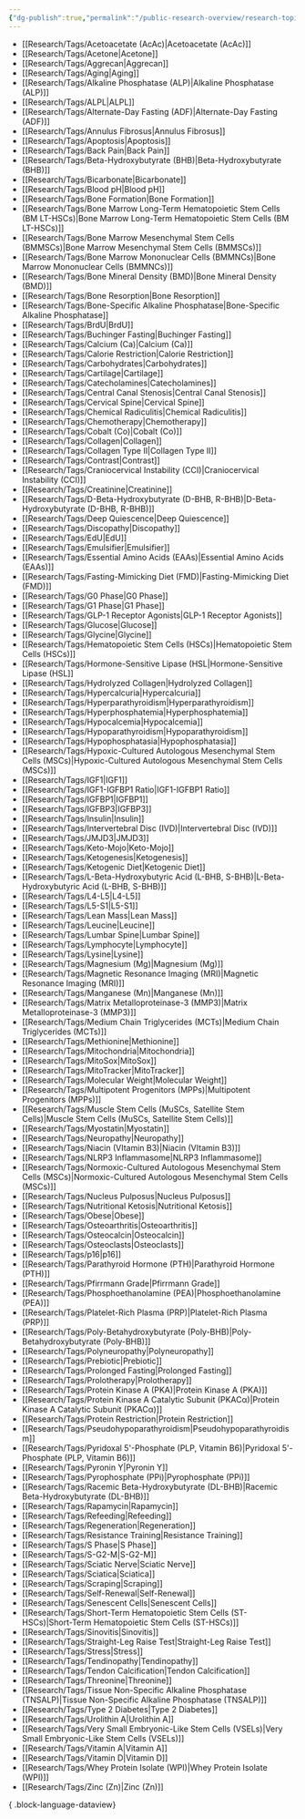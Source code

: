 ```yaml
---
{"dg-publish":true,"permalink":"/public-research-overview/research-topics/","updated":"2025-01-30T18:10:53-05:00"}
---
```


- [[Research/Tags/Acetoacetate (AcAc)\|Acetoacetate (AcAc)]]
- [[Research/Tags/Acetone\|Acetone]]
- [[Research/Tags/Aggrecan\|Aggrecan]]
- [[Research/Tags/Aging\|Aging]]
- [[Research/Tags/Alkaline Phosphatase (ALP)\|Alkaline Phosphatase (ALP)]]
- [[Research/Tags/ALPL\|ALPL]]
- [[Research/Tags/Alternate-Day Fasting (ADF)\|Alternate-Day Fasting (ADF)]]
- [[Research/Tags/Annulus Fibrosus\|Annulus Fibrosus]]
- [[Research/Tags/Apoptosis\|Apoptosis]]
- [[Research/Tags/Back Pain\|Back Pain]]
- [[Research/Tags/Beta-Hydroxybutyrate (BHB)\|Beta-Hydroxybutyrate (BHB)]]
- [[Research/Tags/Bicarbonate\|Bicarbonate]]
- [[Research/Tags/Blood pH\|Blood pH]]
- [[Research/Tags/Bone Formation\|Bone Formation]]
- [[Research/Tags/Bone Marrow Long-Term Hematopoietic Stem Cells (BM LT-HSCs)\|Bone Marrow Long-Term Hematopoietic Stem Cells (BM LT-HSCs)]]
- [[Research/Tags/Bone Marrow Mesenchymal Stem Cells (BMMSCs)\|Bone Marrow Mesenchymal Stem Cells (BMMSCs)]]
- [[Research/Tags/Bone Marrow Mononuclear Cells (BMMNCs)\|Bone Marrow Mononuclear Cells (BMMNCs)]]
- [[Research/Tags/Bone Mineral Density (BMD)\|Bone Mineral Density (BMD)]]
- [[Research/Tags/Bone Resorption\|Bone Resorption]]
- [[Research/Tags/Bone-Specific Alkaline Phosphatase\|Bone-Specific Alkaline Phosphatase]]
- [[Research/Tags/BrdU\|BrdU]]
- [[Research/Tags/Buchinger Fasting\|Buchinger Fasting]]
- [[Research/Tags/Calcium (Ca)\|Calcium (Ca)]]
- [[Research/Tags/Calorie Restriction\|Calorie Restriction]]
- [[Research/Tags/Carbohydrates\|Carbohydrates]]
- [[Research/Tags/Cartilage\|Cartilage]]
- [[Research/Tags/Catecholamines\|Catecholamines]]
- [[Research/Tags/Central Canal Stenosis\|Central Canal Stenosis]]
- [[Research/Tags/Cervical Spine\|Cervical Spine]]
- [[Research/Tags/Chemical Radiculitis\|Chemical Radiculitis]]
- [[Research/Tags/Chemotherapy\|Chemotherapy]]
- [[Research/Tags/Cobalt (Co)\|Cobalt (Co)]]
- [[Research/Tags/Collagen\|Collagen]]
- [[Research/Tags/Collagen Type II\|Collagen Type II]]
- [[Research/Tags/Contrast\|Contrast]]
- [[Research/Tags/Craniocervical Instability (CCI)\|Craniocervical Instability (CCI)]]
- [[Research/Tags/Creatinine\|Creatinine]]
- [[Research/Tags/D-Beta-Hydroxybutyrate (D-BHB, R-BHB)\|D-Beta-Hydroxybutyrate (D-BHB, R-BHB)]]
- [[Research/Tags/Deep Quiescence\|Deep Quiescence]]
- [[Research/Tags/Discopathy\|Discopathy]]
- [[Research/Tags/EdU\|EdU]]
- [[Research/Tags/Emulsifier\|Emulsifier]]
- [[Research/Tags/Essential Amino Acids (EAAs)\|Essential Amino Acids (EAAs)]]
- [[Research/Tags/Fasting-Mimicking Diet (FMD)\|Fasting-Mimicking Diet (FMD)]]
- [[Research/Tags/G0 Phase\|G0 Phase]]
- [[Research/Tags/G1 Phase\|G1 Phase]]
- [[Research/Tags/GLP-1 Receptor Agonists\|GLP-1 Receptor Agonists]]
- [[Research/Tags/Glucose\|Glucose]]
- [[Research/Tags/Glycine\|Glycine]]
- [[Research/Tags/Hematopoietic Stem Cells (HSCs)\|Hematopoietic Stem Cells (HSCs)]]
- [[Research/Tags/Hormone-Sensitive Lipase (HSL\|Hormone-Sensitive Lipase (HSL]]
- [[Research/Tags/Hydrolyzed Collagen\|Hydrolyzed Collagen]]
- [[Research/Tags/Hypercalcuria\|Hypercalcuria]]
- [[Research/Tags/Hyperparathyroidism\|Hyperparathyroidism]]
- [[Research/Tags/Hyperphosphatemia\|Hyperphosphatemia]]
- [[Research/Tags/Hypocalcemia\|Hypocalcemia]]
- [[Research/Tags/Hypoparathyroidism\|Hypoparathyroidism]]
- [[Research/Tags/Hypophosphatasia\|Hypophosphatasia]]
- [[Research/Tags/Hypoxic-Cultured Autologous Mesenchymal Stem Cells (MSCs)\|Hypoxic-Cultured Autologous Mesenchymal Stem Cells (MSCs)]]
- [[Research/Tags/IGF1\|IGF1]]
- [[Research/Tags/IGF1-IGFBP1 Ratio\|IGF1-IGFBP1 Ratio]]
- [[Research/Tags/IGFBP1\|IGFBP1]]
- [[Research/Tags/IGFBP3\|IGFBP3]]
- [[Research/Tags/Insulin\|Insulin]]
- [[Research/Tags/Intervertebral Disc (IVD)\|Intervertebral Disc (IVD)]]
- [[Research/Tags/JMJD3\|JMJD3]]
- [[Research/Tags/Keto-Mojo\|Keto-Mojo]]
- [[Research/Tags/Ketogenesis\|Ketogenesis]]
- [[Research/Tags/Ketogenic Diet\|Ketogenic Diet]]
- [[Research/Tags/L-Beta-Hydroxybutyric Acid (L-BHB, S-BHB)\|L-Beta-Hydroxybutyric Acid (L-BHB, S-BHB)]]
- [[Research/Tags/L4-L5\|L4-L5]]
- [[Research/Tags/L5-S1\|L5-S1]]
- [[Research/Tags/Lean Mass\|Lean Mass]]
- [[Research/Tags/Leucine\|Leucine]]
- [[Research/Tags/Lumbar Spine\|Lumbar Spine]]
- [[Research/Tags/Lymphocyte\|Lymphocyte]]
- [[Research/Tags/Lysine\|Lysine]]
- [[Research/Tags/Magnesium (Mg)\|Magnesium (Mg)]]
- [[Research/Tags/Magnetic Resonance Imaging (MRI)\|Magnetic Resonance Imaging (MRI)]]
- [[Research/Tags/Manganese (Mn)\|Manganese (Mn)]]
- [[Research/Tags/Matrix Metalloproteinase-3 (MMP3)\|Matrix Metalloproteinase-3 (MMP3)]]
- [[Research/Tags/Medium Chain Triglycerides (MCTs)\|Medium Chain Triglycerides (MCTs)]]
- [[Research/Tags/Methionine\|Methionine]]
- [[Research/Tags/Mitochondria\|Mitochondria]]
- [[Research/Tags/MitoSox\|MitoSox]]
- [[Research/Tags/MitoTracker\|MitoTracker]]
- [[Research/Tags/Molecular Weight\|Molecular Weight]]
- [[Research/Tags/Multipotent Progenitors (MPPs)\|Multipotent Progenitors (MPPs)]]
- [[Research/Tags/Muscle Stem Cells (MuSCs, Satellite Stem Cells)\|Muscle Stem Cells (MuSCs, Satellite Stem Cells)]]
- [[Research/Tags/Myostatin\|Myostatin]]
- [[Research/Tags/Neuropathy\|Neuropathy]]
- [[Research/Tags/Niacin (VItamin B3)\|Niacin (VItamin B3)]]
- [[Research/Tags/NLRP3 Inflammasome\|NLRP3 Inflammasome]]
- [[Research/Tags/Normoxic-Cultured Autologous Mesenchymal Stem Cells (MSCs)\|Normoxic-Cultured Autologous Mesenchymal Stem Cells (MSCs)]]
- [[Research/Tags/Nucleus Pulposus\|Nucleus Pulposus]]
- [[Research/Tags/Nutritional Ketosis\|Nutritional Ketosis]]
- [[Research/Tags/Obese\|Obese]]
- [[Research/Tags/Osteoarthritis\|Osteoarthritis]]
- [[Research/Tags/Osteocalcin\|Osteocalcin]]
- [[Research/Tags/Osteoclasts\|Osteoclasts]]
- [[Research/Tags/p16\|p16]]
- [[Research/Tags/Parathyroid Hormone (PTH)\|Parathyroid Hormone (PTH)]]
- [[Research/Tags/Pfirrmann Grade\|Pfirrmann Grade]]
- [[Research/Tags/Phosphoethanolamine (PEA)\|Phosphoethanolamine (PEA)]]
- [[Research/Tags/Platelet-Rich Plasma (PRP)\|Platelet-Rich Plasma (PRP)]]
- [[Research/Tags/Poly-Betahydroxybutyrate (Poly-BHB)\|Poly-Betahydroxybutyrate (Poly-BHB)]]
- [[Research/Tags/Polyneuropathy\|Polyneuropathy]]
- [[Research/Tags/Prebiotic\|Prebiotic]]
- [[Research/Tags/Prolonged Fasting\|Prolonged Fasting]]
- [[Research/Tags/Prolotherapy\|Prolotherapy]]
- [[Research/Tags/Protein Kinase A (PKA)\|Protein Kinase A (PKA)]]
- [[Research/Tags/Protein Kinase A Catalytic Subunit (PKACα)\|Protein Kinase A Catalytic Subunit (PKACα)]]
- [[Research/Tags/Protein Restriction\|Protein Restriction]]
- [[Research/Tags/Pseudohypoparathyroidism\|Pseudohypoparathyroidism]]
- [[Research/Tags/Pyridoxal 5'-Phosphate (PLP, Vitamin B6)\|Pyridoxal 5'-Phosphate (PLP, Vitamin B6)]]
- [[Research/Tags/Pyronin Y\|Pyronin Y]]
- [[Research/Tags/Pyrophosphate (PPi)\|Pyrophosphate (PPi)]]
- [[Research/Tags/Racemic Beta-Hydroxybutyrate (DL-BHB)\|Racemic Beta-Hydroxybutyrate (DL-BHB)]]
- [[Research/Tags/Rapamycin\|Rapamycin]]
- [[Research/Tags/Refeeding\|Refeeding]]
- [[Research/Tags/Regeneration\|Regeneration]]
- [[Research/Tags/Resistance Training\|Resistance Training]]
- [[Research/Tags/S Phase\|S Phase]]
- [[Research/Tags/S-G2-M\|S-G2-M]]
- [[Research/Tags/Sciatic Nerve\|Sciatic Nerve]]
- [[Research/Tags/Sciatica\|Sciatica]]
- [[Research/Tags/Scraping\|Scraping]]
- [[Research/Tags/Self-Renewal\|Self-Renewal]]
- [[Research/Tags/Senescent Cells\|Senescent Cells]]
- [[Research/Tags/Short-Term Hematopoietic Stem Cells (ST-HSCs)\|Short-Term Hematopoietic Stem Cells (ST-HSCs)]]
- [[Research/Tags/Sinovitis\|Sinovitis]]
- [[Research/Tags/Straight-Leg Raise Test\|Straight-Leg Raise Test]]
- [[Research/Tags/Stress\|Stress]]
- [[Research/Tags/Tendinopathy\|Tendinopathy]]
- [[Research/Tags/Tendon Calcification\|Tendon Calcification]]
- [[Research/Tags/Threonine\|Threonine]]
- [[Research/Tags/Tissue Non-Specific Alkaline Phosphatase (TNSALP)\|Tissue Non-Specific Alkaline Phosphatase (TNSALP)]]
- [[Research/Tags/Type 2 Diabetes\|Type 2 Diabetes]]
- [[Research/Tags/Urolithin A\|Urolithin A]]
- [[Research/Tags/Very Small Embryonic-Like Stem Cells (VSELs)\|Very Small Embryonic-Like Stem Cells (VSELs)]]
- [[Research/Tags/Vitamin A\|Vitamin A]]
- [[Research/Tags/Vitamin D\|Vitamin D]]
- [[Research/Tags/Whey Protein Isolate (WPI)\|Whey Protein Isolate (WPI)]]
- [[Research/Tags/Zinc (Zn)\|Zinc (Zn)]]

{ .block-language-dataview}
